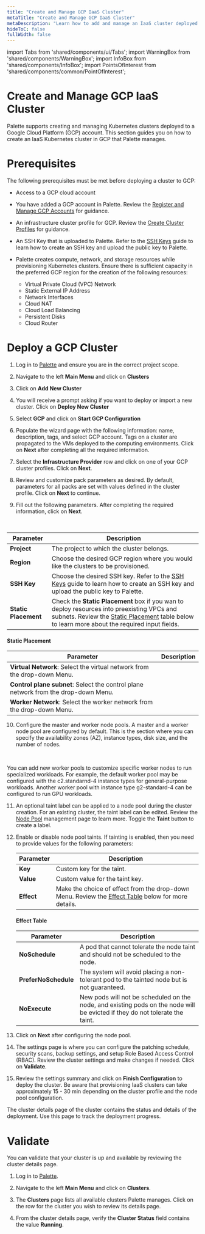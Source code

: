 ```yaml
---
title: "Create and Manage GCP IaaS Cluster"
metaTitle: "Create and Manage GCP IaaS Cluster"
metaDescription: "Learn how to add and manage an IaaS cluster deployed to GCP."
hideToC: false
fullWidth: false
---
```


import Tabs from 'shared/components/ui/Tabs';
import WarningBox from 'shared/components/WarningBox';
import InfoBox from 'shared/components/InfoBox';
import PointsOfInterest from 'shared/components/common/PointOfInterest';

# Create and Manage GCP IaaS Cluster


Palette supports creating and managing Kubernetes clusters deployed to a Google Cloud Platform (GCP) account. This section guides you on how to create an IaaS Kubernetes cluster in GCP that Palette manages.

# Prerequisites

The following prerequisites must be met before deploying a cluster to GCP:

- Access to a GCP cloud account 


- You have added a GCP account in Palette. Review the [Register and Manage GCP Accounts](/clusters/public-cloud/gcp/add-gcp-accounts) for guidance.


- An infrastructure cluster profile for GCP. Review the [Create Cluster Profiles](/cluster-profiles/task-define-profile) for guidance.


- An SSH Key that is uploaded to Palette. Refer to the [SSH Keys](/clusters/cluster-management/ssh-keys) guide to learn how to create an SSH key and upload the public key to Palette.


- Palette creates compute, network, and storage resources while provisioning Kubernetes clusters. Ensure there is sufficient capacity in the preferred GCP region for the creation of the following resources:
  - Virtual Private Cloud (VPC) Network
  - Static External IP Address
  - Network Interfaces 
  - Cloud NAT
  - Cloud Load Balancing
  - Persistent Disks
  - Cloud Router


# Deploy a GCP Cluster

1. Log in to [Palette](https://console.spectrocloud.com) and ensure you are in the correct project scope.


2. Navigate to the left **Main Menu** and click on **Clusters**


3. Click on **Add New Cluster**


4. You will receive a prompt asking if you want to deploy or import a new cluster. Click on **Deploy New Cluster**


5. Select **GCP** and click on **Start GCP Configuration**


6. Populate the wizard page with the following information: name, description, tags, and select GCP account. Tags on a cluster are propagated to the VMs deployed to the computing environments. Click on **Next** after completing all the required information.



7. Select the **Infrastructure Provider** row and click on one of your GCP cluster profiles. Click on **Next**.



8. Review and customize pack parameters as desired. By default, parameters for all packs are set with values defined in the cluster profile. Click on **Next** to continue.


9. Fill out the following parameters. After completing the required information, click on **Next**. 

  <br />

  |Parameter|Description|
  |---|---|
  |**Project**|The project to which the cluster belongs.|
  |**Region**|Choose the desired GCP region where you would like the clusters to be provisioned.|
  |**SSH Key**|Choose the desired SSH key. Refer to the [SSH Keys](/clusters/cluster-management/ssh-keys) guide to learn how to create an SSH key and upload the public key to Palette.|
  |**Static Placement** | Check the **Static Placement** box if you wan to deploy resources into preexisting VPCs and subnets. Review the [Static Placement](/clusters/public-cloud/gcp/create-gcp-iaas-cluster#staticplacement) table below to learn more about the required input fields.|

  #### Static Placement
  
  |Parameter|Description|
  |---|---|
  |**Virtual Network**: Select the virtual network from the drop-down Menu.|
  |**Control plane subnet**: Select the control plane network from the drop-down Menu.|
  |**Worker Network**: Select the worker network from the drop-down Menu. |


  

10. Configure the master and worker node pools. A master and a worker node pool are configured by default. This is the section where you can specify the availability zones (AZ), instance types, disk size, and the number of nodes. 

  <br />

  <InfoBox>

  You can add new worker pools to customize specific worker nodes to run specialized workloads. For example, the default worker pool may be configured with the c2.standarnd-4 instance types for general-purpose workloads. Another worker pool with instance type g2-standard-4 can be configured to run GPU workloads.

  </InfoBox>


11. An optional taint label can be applied to a node pool during the cluster creation. For an existing cluster, the taint label can be edited. Review the [Node Pool](/clusters/cluster-management/node-pool) management page to learn more. Toggle the **Taint** button to create a label. 


13. Enable or disable node pool taints. If tainting is enabled, then you need to provide values for the following parameters:
    
    |**Parameter**| **Description**|
    |-------------|---------------|
    |**Key**      |Custom key for the taint.|
    |**Value**    | Custom value for the taint key.|
    | **Effect**  | Make the choice of effect from the drop-down Menu. Review the [Effect Table](/clusters/public-cloud/gcp/create-gcp-iaas-cluster#effecttable) below for more details. |
  
    #### Effect Table
    
    |**Parameter**| **Description**|
    |-------------|---------------|
    | **NoSchedule**|  A pod that cannot tolerate the node taint and should not be scheduled to the node. 
    | **PreferNoSchedule**| The system will avoid placing a non-tolerant pod to the tainted node but is not guaranteed.
    | **NoExecute**|  New pods will not be scheduled on the node, and existing pods on the node will be evicted if they do not tolerate the taint. |

14. Click on **Next** after configuring the node pool.



15. The settings page is where you can configure the patching schedule, security scans, backup settings, and setup Role Based Access Control (RBAC). Review the cluster settings and make changes if needed. Click on **Validate**.



16. Review the settings summary and click on **Finish Configuration** to deploy the cluster. Be aware that provisioning IaaS clusters can take approximately 15 - 30 min depending on the cluster profile and the node pool configuration.

The cluster details page of the cluster contains the status and details of the deployment. Use this page to track the deployment progress.


# Validate

You can validate that your cluster is up and available by reviewing the cluster details page. 

1. Log in to [Palette](https://console.spectrocloud.com).



2. Navigate to the left **Main Menu** and click on **Clusters**. 


3. The **Clusters** page lists all available clusters Palette manages. Click on the row for the cluster you wish to review its details page. 



4. From the cluster details page, verify the **Cluster Status** field contains the value **Running**.